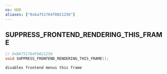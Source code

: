 ```yaml
---
ns: HUD
aliases: ["0xba751764f0821256"]
---
```

## SUPPRESS_FRONTEND_RENDERING_THIS_FRAME

```c
// 0xBA751764F0821256
void SUPPRESS_FRONTEND_RENDERING_THIS_FRAME();
```

```
disables frontend menus this frame
```
